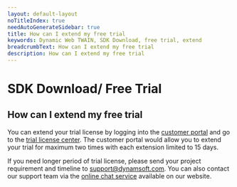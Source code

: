 ```yaml
---
layout: default-layout
noTitleIndex: true
needAutoGenerateSidebar: true
title: How can I extend my free trial
keywords: Dynamic Web TWAIN, SDK Download, free trial, extend
breadcrumbText: How can I extend my free trial
description: How can I extend my free trial
---
```


# SDK Download/ Free Trial

## How can I extend my free trial

You can extend your trial license by logging into the <a href="https://www.dynamsoft.com/customer/index" target="_blank">customer portal</a> and go to the <a href="https://www.dynamsoft.com/customer/license/trialLicense" target="_blank">trial license center</a>. The customer portal would allow you to extend your trial for maximum two times with each extension limited to 15 days.

If you need longer period of trial license, please send your project requirement and timeline to <a href="mailto:support@dynamsoft.com" >support@dynamsoft.com</a>. You can also contact our support team via the <a href="https://www.dynamsoft.com/company/contact/" target="_blank"> online chat service</a> available on our website.



